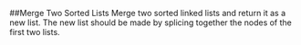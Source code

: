 ##Merge Two Sorted Lists 
Merge two sorted linked lists and return it as a new list. The new list should be made by splicing together the nodes of the first two lists.

